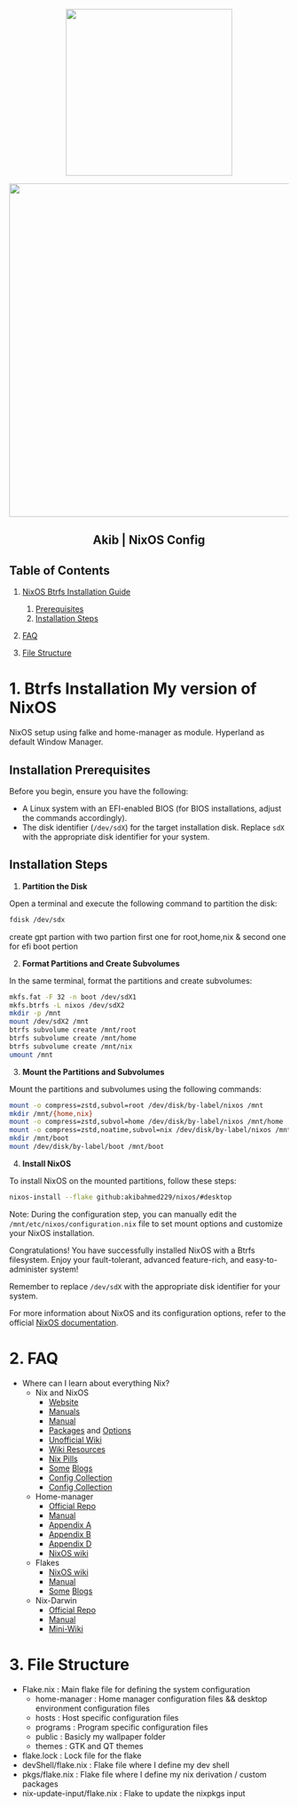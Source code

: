 <p align="center"><img src="https://i.imgur.com/X5zKxvp.png" width=300px></p>

<p align="center"><img src="https://i.imgur.com/NbxQ8MY.png" width=600px></p>

<h2 align="center">Akib | NixOS Config</h2>


## Table of Contents

1. [NixOS Btrfs Installation Guide](#1-btrfs-installation-my-version-of-nixos)
    1. [Prerequisites](#installation-prerequisites)
    2. [Installation Steps](#installation-steps)

2. [FAQ](#4-faq)
3. [File Structure](#5-file-structure)

# 1. Btrfs Installation My version of NixOS

NixOS setup using falke and home-manager as module. Hyperland as default Window Manager.

## Installation Prerequisites

Before you begin, ensure you have the following:

- A Linux system with an EFI-enabled BIOS (for BIOS installations, adjust the commands accordingly).
- The disk identifier (`/dev/sdX`) for the target installation disk. Replace `sdX` with the appropriate disk identifier for your system.

## Installation Steps

1. **Partition the Disk**

Open a terminal and execute the following command to partition the disk:

```bash
fdisk /dev/sdx
```
create gpt partion with two partion first one for root,home,nix & second one for efi boot pertion

2. **Format Partitions and Create Subvolumes**

In the same terminal, format the partitions and create subvolumes:

```bash
mkfs.fat -F 32 -n boot /dev/sdX1
mkfs.btrfs -L nixos /dev/sdX2
mkdir -p /mnt
mount /dev/sdX2 /mnt
btrfs subvolume create /mnt/root
btrfs subvolume create /mnt/home
btrfs subvolume create /mnt/nix
umount /mnt
```

3. **Mount the Partitions and Subvolumes**

Mount the partitions and subvolumes using the following commands:

```bash
mount -o compress=zstd,subvol=root /dev/disk/by-label/nixos /mnt
mkdir /mnt/{home,nix}
mount -o compress=zstd,subvol=home /dev/disk/by-label/nixos /mnt/home
mount -o compress=zstd,noatime,subvol=nix /dev/disk/by-label/nixos /mnt/nix
mkdir /mnt/boot
mount /dev/disk/by-label/boot /mnt/boot
```

4. **Install NixOS**

To install NixOS on the mounted partitions, follow these steps:

```bash
nixos-install --flake github:akibahmed229/nixos/#desktop
```

Note: During the configuration step, you can manually edit the `/mnt/etc/nixos/configuration.nix` file to set mount options and customize your NixOS installation.

Congratulations! You have successfully installed NixOS with a Btrfs filesystem. Enjoy your fault-tolerant, advanced feature-rich, and easy-to-administer system!

Remember to replace `/dev/sdX` with the appropriate disk identifier for your system.


For more information about NixOS and its configuration options, refer to the official [NixOS documentation](https://nixos.org/).


# 2. FAQ
- Where can I learn about everything Nix?
  - Nix and NixOS
    - [Website](https://nixos.org/)
    - [Manuals](https://nixos.org/learn.html)
    - [Manual](https://nixos.org/manual/nix/stable/introduction.html)
    - [Packages](https://search.nixos.org/packages) and [Options](https://search.nixos.org/options?)
    - [Unofficial Wiki](https://nixos.wiki/)
    - [Wiki Resources](https://nixos.wiki/wiki/Resources)
    - [Nix Pills](https://nixos.org/guides/nix-pills/)
    - [Some](https://www.ianthehenry.com/posts/how-to-learn-nix/) [Blogs](https://christine.website/blog)
    - [Config Collection](https://nixos.wiki/wiki/Configuration_Collection)
    - [Config Collection](https://nixos.wiki/wiki/Configuration_Collection)
  - Home-manager
    - [Official Repo](https://github.com/nix-community/home-manager)
    - [Manual](https://nix-community.github.io/home-manager/)
    - [Appendix A](https://nix-community.github.io/home-manager/options.html)
    - [Appendix B](https://nix-community.github.io/home-manager/nixos-options.html)
    - [Appendix D](https://nix-community.github.io/home-manager/tools.html)
    - [NixOS wiki](https://nixos.wiki/wiki/Home_Manager)
  - Flakes
    - [NixOS wiki](https://nixos.wiki/wiki/Flakes)
    - [Manual](https://nixos.org/manual/nix/stable/command-ref/new-cli/nix3-flake.html)
    - [Some](https://www.tweag.io/blog/2020-05-25-flakes/) [Blogs](https://christine.website/blog/nix-flakes-3-2022-04-07)
  - Nix-Darwin
    - [Official Repo](https://github.com/LnL7/nix-darwin/)
    - [Manual](https://daiderd.com/nix-darwin/manual/index.html)
    - [Mini-Wiki](https://github.com/LnL7/nix-darwin/wiki)

# 3. File Structure
- Flake.nix : Main flake file for defining the system configuration
    - home-manager : Home manager configuration files && desktop environment configuration files
    - hosts : Host specific configuration files
    - programs : Program specific configuration files
    - public : Basicly my wallpaper folder
    - themes : GTK and QT themes
- flake.lock : Lock file for the flake 
- devShell/flake.nix : Flake file where I define my dev shell
- pkgs/flake.nix : Flake file where I define my nix derivation / custom packages
- nix-update-input/flake.nix : Flake to update the nixpkgs input
